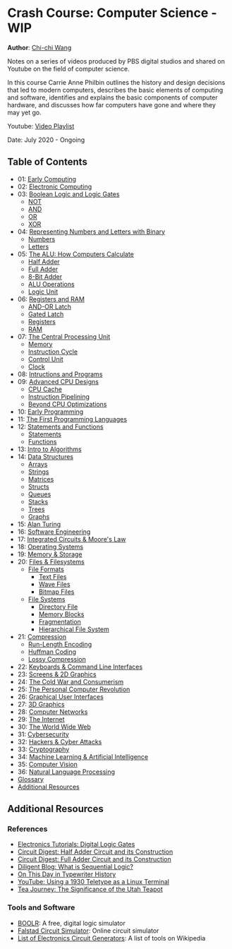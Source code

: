 # Crash Course: Computer Science - WIP
**Author**: [Chi-chi Wang](https://github.com/chichiwang)

Notes on a series of videos produced by PBS digital studios and shared on Youtube on the field of computer science.

In this course Carrie Anne Philbin outlines the history and design decisions that led to modern computers, describes the basic elements of computing and software, identifies and explains the basic components of computer hardware, and discusses how far computers have gone and where they may yet go.

Youtube: [Video Playlist](https://www.youtube.com/playlist?list=PL8dPuuaLjXtNlUrzyH5r6jN9ulIgZBpdo)

Date: July 2020 - Ongoing

## Table of Contents
* 01: [Early Computing](./01/README.md)
* 02: [Electronic Computing](./02/README.md)
* 03: [Boolean Logic and Logic Gates](./03/README.md)
  * [NOT](./03/README.md#not)
  * [AND](./03/README.md#and)
  * [OR](./03/README.md#or)
  * [XOR](./03/README.md#xor)
* 04: [Representing Numbers and Letters with Binary](./04/README.md)
  * [Numbers](./04/README.md#numbers)
  * [Letters](./04/README.md#letters)
* 05: [The ALU: How Computers Calculate](./05/README.md)
  * [Half Adder](./05/README.md#half-adder)
  * [Full Adder](./05/README.md#full-adder)
  * [8-Bit Adder](./05/README.md#8-bit-adder)
  * [ALU Operations](./05/README.md#alu-operations)
  * [Logic Unit](./05/README.md#logic-unit)
* 06: [Registers and RAM](./06/README.md)
  * [AND-OR Latch](./06/README.md#and-or-latch)
  * [Gated Latch](./06/README.md#gated-latch)
  * [Registers](./06/README.md#registers)
  * [RAM](./06/README.md#ram)
* 07: [The Central Processing Unit](./07/README.md)
  * [Memory](./07/README.md#memory)
  * [Instruction Cycle](./07/README.md#instruction-cycle)
  * [Control Unit](./07/README.md#control-unit)
  * [Clock](./07/README.md#clock)
* 08: [Intructions and Programs](./08/README.md)
* 09: [Advanced CPU Designs](./09/README.md)
  * [CPU Cache](./09/README.md#cpu-cache)
  * [Instruction Pipelining](./09/README.md#instruction-pipelining)
  * [Beyond CPU Optimizations](./09/README.md#beyond-cpu-optimizations)
* 10: [Early Programming](./10/README.md)
* 11: [The First Programming Languages](./11/README.md)
* 12: [Statements and Functions](./12/README.md)
  * [Statements](./12/README.md#statements)
  * [Functions](./12/README.md#functions)
* 13: [Intro to Algorithms](./13/README.md)
* 14: [Data Structures](./14/README.md)
  * [Arrays](./14/README.md#arrays)
  * [Strings](./14/README.md#strings)
  * [Matrices](./14/README.md#matrices)
  * [Structs](./14/README.md#structs)
  * [Queues](./14/README.md#queues)
  * [Stacks](./14/README.md#stacks)
  * [Trees](./14/README.md#trees)
  * [Graphs](./14/README.md#graphs)
* 15: [Alan Turing](./15/README.md)
* 16: [Software Engineering](./16/README.md)
* 17: [Integrated Circuits & Moore's Law](./17/README.md)
* 18: [Operating Systems](./18/README.md)
* 19: [Memory & Storage](./19/README.md)
* 20: [Files & Filesystems](./20/README.md)
  * [File Formats](./20/README.md#file-formats)
    * [Text Files](./20/README.md#text-files)
    * [Wave Files](./20/README.md#wave-files)
    * [Bitmap Files](./20/README.md#bitmap-files)
  * [File Systems](./20/README.md#file-systems)
    * [Directory File](./20/README.md#directory-file)
    * [Memory Blocks](./20/README.md#memory-blocks)
    * [Fragmentation](./20/README.md#fragmentation)
    * [Hierarchical File System](./20/README.md#hierarchical-file-system)
* 21: [Compression](./21/README.md)
  * [Run-Length Encoding](./21/README.md#run-length-encoding)
  * [Huffman Coding](./21/README.md#huffman-coding)
  * [Lossy Compression](./21/README.md#lossy-compression)
* 22: [Keyboards & Command Line Interfaces](./22/README.md)
* 23: [Screens & 2D Graphics](./23/README.md)
* 24: [The Cold War and Consumerism](./24/README.md)
* 25: [The Personal Computer Revolution](./25/README.md)
* 26: [Graphical User Interfaces](./26/README.md)
* 27: [3D Graphics](./27/README.md)
* 28: [Computer Networks](./28/README.md)
* 29: [The Internet](./29/README.md)
* 30: [The World Wide Web](./30/README.md)
* 31: [Cybersecurity](./31/README.md)
* 32: [Hackers & Cyber Attacks](./32/README.md)
* 33: [Cryptography](./33/README.md)
* 34: [Machine Learning & Artificial Intelligence](./34/README.md)
* 35: [Computer Vision](./35/README.md)
* 36: [Natural Language Processing](./36/README.md)
* [Glossary](./glossary/README.md)
* [Additional Resources](#additional-resources)


## Additional Resources

### References
* [Electronics Tutorials: Digital Logic Gates](https://www.electronics-tutorials.ws/logic/logic_1.html)
* [Circuit Digest: Half Adder Circuit and its Construction](https://circuitdigest.com/tutorial/half-adder-circuit-and-its-construction)
* [Circuit Digest: Full Adder Circuit and its Construction](https://circuitdigest.com/tutorial/full-adder-circuit-theory-truth-table-construction)
* [Diligent Blog: What is Sequential Logic?](https://blog.digilentinc.com/what-is-sequential-logic/)
* [On This Day in Typewriter History](https://oztypewriter.blogspot.com/2011/08/on-this-day-in-typewriter-history.html)
* [YouTube: Using a 1930 Teletype as a Linux Terminal](https://youtu.be/2XLZ4Z8LpEE)
* [Tea Journey: The Significance of the Utah Teapot](https://teajourney.pub/utah-teapot/)

### Tools and Software
* [BOOLR](http://boolr.me/): A free, digital logic simulator
* [Falstad Circuit Simulator](http://www.falstad.com/circuit/): Online circuit simulator
* [List of Electronics Circuit Generators](https://en.wikipedia.org/wiki/List_of_free_electronics_circuit_simulators): A list of tools on Wikipedia
